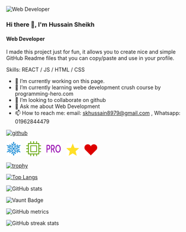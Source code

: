 ![Web Developer](https://avatars.githubusercontent.com/u/155295721?v=4)
### Hi there 👋, I'm Hussain Sheikh
#### Web Developer

I made this project just for fun, it allows you to create nice and simple GitHub Readme files that you can copy/paste and use in your profile.

Skills: REACT / JS / HTML / CSS

- 🔭 I’m currently working on this page. 
- 🌱 I’m currently learning webe development crush course by programming-hero.com 
- 👯 I’m looking to collaborate on github 
- 💬 Ask me about Web Development 
- 📫 How to reach me: email: skhussain8979@gmail.com , Whatsapp: 01962844479 


[<img src='https://cdn.jsdelivr.net/npm/simple-icons@3.0.1/icons/github.svg' alt='github' height='40'>](https://github.com/https://github.com/hussain8979)  

<a href='https://archiveprogram.github.com/'><img src='https://raw.githubusercontent.com/acervenky/animated-github-badges/master/assets/acbadge.gif' width='40' height='40'></a> <a href='https://docs.github.com/en/developers'><img src='https://raw.githubusercontent.com/acervenky/animated-github-badges/master/assets/devbadge.gif' width='40' height='40'></a> <a href='https://github.com/pricing'><img src='https://raw.githubusercontent.com/acervenky/animated-github-badges/master/assets/pro.gif' width='40' height='40'></a> <a href='https://stars.github.com/'><img src='https://raw.githubusercontent.com/acervenky/animated-github-badges/master/assets/starbadge.gif' width='35' height='35'></a> <a href='https://docs.github.com/en/github/supporting-the-open-source-community-with-github-sponsors'><img src='https://raw.githubusercontent.com/acervenky/animated-github-badges/master/assets/sponsorbadge.gif' width='35' height='35'></a> 

[![trophy](https://github-profile-trophy.vercel.app/?username=https://github.com/hussain8979)](https://github.com/ryo-ma/github-profile-trophy)

[![Top Langs](https://github-readme-stats.vercel.app/api/top-langs/?username=https://github.com/hussain8979)](https://github.com/anuraghazra/github-readme-stats)

![GitHub stats](https://github-readme-stats.vercel.app/api?username=https://github.com/hussain8979&show_icons=true&count_private=true)  

![Vaunt Badge](https://api.vaunt.dev/v1/github/entities/https://github.com/hussain8979/contributions?format=svg&private=true)  

![GitHub metrics](https://metrics.lecoq.io/https://github.com/hussain8979)  

![GitHub streak stats](https://streak-stats.demolab.com/?user=https://github.com/hussain8979)  


